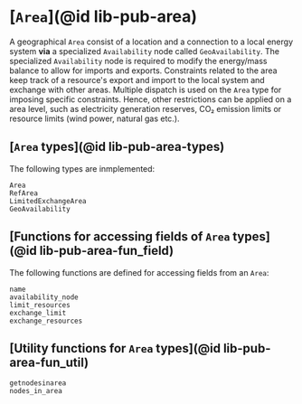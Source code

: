 # [`Area`](@id lib-pub-area)

A geographical `Area` consist of a location and a connection to a local energy system **via** a specialized `Availability` node called `GeoAvailability`.
The specialized `Availability` node is required to modify the energy/mass balance to allow for imports and exports.
Constraints related to the area keep track of a resource's export and import to the local system and exchange with other areas.
Multiple dispatch is used on the `Area` type for imposing specific constraints.
Hence, other restrictions can be applied on a area level, such as electricity generation reserves, CO₂ emission limits or resource limits (wind power, natural gas etc.).

## [`Area` types](@id lib-pub-area-types)

The following types are inmplemented:

```@docs
Area
RefArea
LimitedExchangeArea
GeoAvailability
```

## [Functions for accessing fields of `Area` types](@id lib-pub-area-fun_field)

The following functions are defined for accessing fields from an `Area`:

```@docs
name
availability_node
limit_resources
exchange_limit
exchange_resources
```

## [Utility functions for `Area` types](@id lib-pub-area-fun_util)

```@docs
getnodesinarea
nodes_in_area
```
